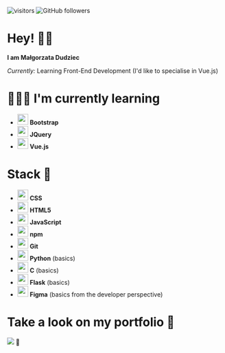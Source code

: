 
![visitors](https://visitor-badge.laobi.icu/badge?page_id=mdudziec.mdudziec) ![GitHub followers](https://img.shields.io/github/followers/mdudziec?style=social)
# Hey! 👋🏻

**I am Małgorzata Dudziec**

*Currently:* Learning Front-End Development (I'd like to specialise in Vue.js)


# 👩🏻‍💻 I'm currently learning
 
 * <img src="https://cdn.jsdelivr.net/gh/devicons/devicon/icons/bootstrap/bootstrap-plain-wordmark.svg" width="25" /> **Bootstrap**
* <img src="https://cdn.jsdelivr.net/gh/devicons/devicon/icons/jquery/jquery-original.svg" width=25 />   **JQuery**
 * <img src="https://cdn.jsdelivr.net/gh/devicons/devicon/icons/vuejs/vuejs-original-wordmark.svg" width="25" /> **Vue.js**
# Stack 🦾
* <img src="https://cdn.jsdelivr.net/gh/devicons/devicon/icons/css3/css3-plain-wordmark.svg" width=25 /> **CSS** 
* <img src="https://cdn.jsdelivr.net/gh/devicons/devicon/icons/html5/html5-original-wordmark.svg" width=25 /> **HTML5**
* <img src="https://cdn.jsdelivr.net/gh/devicons/devicon/icons/javascript/javascript-original.svg" width=25 /> **JavaScript**
* <img src="https://cdn.jsdelivr.net/gh/devicons/devicon/icons/npm/npm-original-wordmark.svg" width=25 /> **npm**
* <img src="https://cdn.jsdelivr.net/gh/devicons/devicon/icons/git/git-original.svg" width=25 /> **Git**
* <img src="https://cdn.jsdelivr.net/gh/devicons/devicon/icons/python/python-original.svg" width=25 /> **Python** (basics)
*  <img src="https://cdn.jsdelivr.net/gh/devicons/devicon/icons/c/c-original.svg" width="25" /> **C** (basics)
*  <img src="https://cdn.jsdelivr.net/gh/devicons/devicon/icons/flask/flask-original.svg" width=25/> **Flask** (basics)
* <img src="https://cdn.jsdelivr.net/gh/devicons/devicon/icons/figma/figma-original.svg" width=25 /> **Figma** (basics from the developer perspective)



# Take a look on my portfolio 👀

[<img src="https://img.shields.io/badge/click-me-ff69b4">](https://dudziema.com/)   🦄




